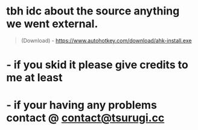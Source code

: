 # tbh idc about the source anything we went external.

> (Download) - https://www.autohotkey.com/download/ahk-install.exe

# - if you skid it please give credits to me at least
# - if your having any problems contact @ contact@tsurugi.cc

